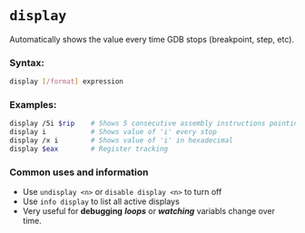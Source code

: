 # `display`
Automatically shows the value every time GDB stops (breakpoint, step, etc).

### Syntax:
```bash
display [/format] expression
```

### Examples:
```bash
display /5i $rip    # Shows 5 consecutive assembly instructions pointing by %rip register
display i           # Shows value of 'i' every stop
display /x i        # Shows value of 'i' in hexadecimal
display $eax        # Register tracking
```

### Common uses and information
 * Use `undisplay <n>` or `disable display <n>` to turn off
 * Use `info display` to list all active displays
 * Very useful for **debugging** ***loops*** or ***watching*** variabls change over time.

